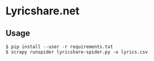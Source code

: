 # Lyricshare.net

## Usage

    $ pip install --user -r requirements.txt
    $ scrapy runspider lyricshare-spider.py -o lyrics.csv